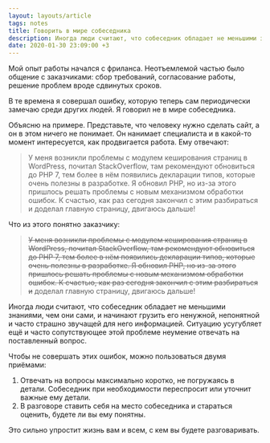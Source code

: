 ```yaml
---
layout: layouts/article
tags: notes
title: Говорить в мире собеседника
description: Иногда люди считают, что собеседник обладает не меньшими знаниями, чем они сами, и начинают грузить его ненужной, непонятной и часто страшно звучащей для него информацией. К счастью, это можно исправить.
date: 2020-01-30 23:09:00 +3
---
```

Мой опыт работы начался с фриланса. Неотъемлемой частью было общение с заказчиками: сбор требований, согласование работы, решение проблем вроде сдвинутых сроков.

В те времена я совершал ошибку, которую теперь сам периодически замечаю среди других людей. Я говорил не в мире собеседника.

Объясню на примере. Представьте, что человеку нужно сделать сайт, а он в этом ничего не понимает. Он нанимает специалиста и в какой-то момент интересуется, как продвигается работа. Ему отвечают:

> У меня возникли проблемы с модулем кеширования страниц в WordPress, почитал StackOverflow, там рекомендуют обновиться до PHP 7, тем более в нём появились декларации типов, которые очень полезны в разработке. Я обновил PHP, но из-за этого пришлось решать проблемы с новым механизмом обработки ошибок. К счастью, как раз сегодня закончил с этим разбираться и доделал главную страницу, двигаюсь дальше!

Что из этого понятно заказчику:

> <s aria-hidden="true" class="spoiler">У меня возникли проблемы с модулем кеширования страниц в WordPress, почитал StackOverflow, там рекомендуют обновиться до PHP 7, тем более в нём появились декларации типов, которые очень полезны в разработке. Я обновил PHP, но из-за этого пришлось решать проблемы с новым механизмом обработки ошибок. К счастью, как раз сегодня закончил с этим разбираться и</s> доделал главную страницу, двигаюсь дальше!

Иногда люди считают, что собеседник обладает не меньшими знаниями, чем они сами, и начинают грузить его ненужной, непонятной и часто страшно звучащей для него информацией. Ситуацию усугубляет ещё и часто сопутствующее этой проблеме неумение отвечать на поставленный вопрос.

Чтобы не совершать этих ошибок, можно пользоваться двумя приёмами:

1. Отвечать на вопросы максимально коротко, не погружаясь в детали. Собеседник при необходимости переспросит или уточнит важные ему детали.
2. В разговоре ставить себя на место собеседника и стараться оценить, будете ли вы ему понятны.

Это сильно упростит жизнь вам и всем, с кем вы будете разговаривать.
